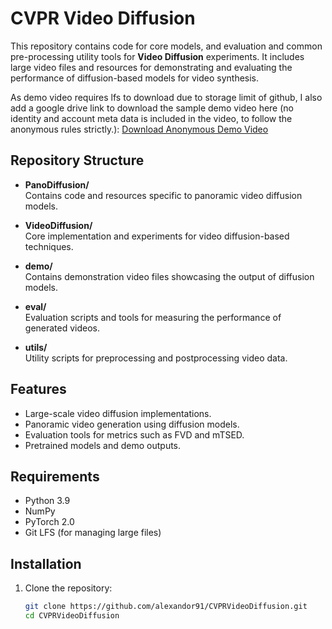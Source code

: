 # CVPR Video Diffusion

This repository contains code for core models, and evaluation and common pre-processing utility tools for **Video Diffusion** experiments. It includes large video files and resources for demonstrating and evaluating the performance of diffusion-based models for video synthesis.

As demo video requires lfs to download due to storage limit of github, I also add a google drive link to download the sample demo video here (no identity and account meta data is included in the video, to follow the anonymous rules strictly.): [Download Anonymous Demo Video](https://drive.google.com/file/d/1BzpSGjx3U_Un3T3To4xW7xchKFeUIF1d/view?usp=sharing)

## Repository Structure

- **PanoDiffusion/**  
  Contains code and resources specific to panoramic video diffusion models.

- **VideoDiffusion/**  
  Core implementation and experiments for video diffusion-based techniques.

- **demo/**  
  Contains demonstration video files showcasing the output of diffusion models.

- **eval/**  
  Evaluation scripts and tools for measuring the performance of generated videos.

- **utils/**  
  Utility scripts for preprocessing and postprocessing video data.

## Features

- Large-scale video diffusion implementations.
- Panoramic video generation using diffusion models.
- Evaluation tools for metrics such as FVD and mTSED.
- Pretrained models and demo outputs.

## Requirements

- Python 3.9
- NumPy
- PyTorch 2.0
- Git LFS (for managing large files)

## Installation

1. Clone the repository:
   ```bash
   git clone https://github.com/alexandor91/CVPRVideoDiffusion.git
   cd CVPRVideoDiffusion

